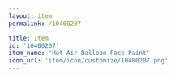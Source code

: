 ```yaml
---
layout: item
permalink: /10400207

title: Item
id: '10400207'
item_name: 'Hot Air Balloon Face Paint'
icon_url: 'item/icon/customize/10400207.png'
---
```

